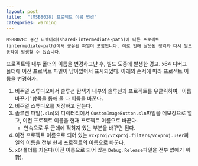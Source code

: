 ```yaml
---
layout: post
title:  "[MSB8028] 프로젝트 이름 변경"
categories: warning
---
```


```MSB8028: 중간 디렉터리(shared-intermediate-path)에 다른 프로젝트(intermediate-path)에서 공유된 파일이 포함됩니다. 이로 인해 잘못된 정리와 다시 빌드 동작이 발생할 수 있습니다.```

프로젝트와 내부 폴더의 이름을 변경하고난 후, 빌드 도중에 발생한 경고.
x64 디버그 폴더에 이전 프로젝트 파일이 남아있어서 표시되었다.
아래의 순서에 따라 프로젝트 이름을 변경하자.

1. 비주얼 스튜디오에서 솔루션 탐색기 내부의 솔루션과 프로젝트를 우클릭하여, '이름 바꾸기' 항목을 통해 둘 다 이름을 바꾼다.
2. 비주얼 스튜디오를 저장하고 닫는다.
3. 솔루션 파일(```.sln```)의 디렉터리에서 ```CustomImageButton.sln```파일을 메모장으로 열고, 이전 프로젝트 이름을 현재 프로젝트 이름으로 바꾼다.
    - 연속으로 두 군데에 적혀져 있는 부분을 바꾸면 된다.
4. 이전 프로젝트 이름으로 되어 있는 ```vcxproj/vcxproj.filters/vcxproj.user```파일의 이름을 전부 현재 프로젝트의 이름으로 바꾼다.
5.  ```x64```폴더를 지운다(이전 이름으로 되어 있는 ```Debug```, ```Release```파일을 전부 없애기 위함).
